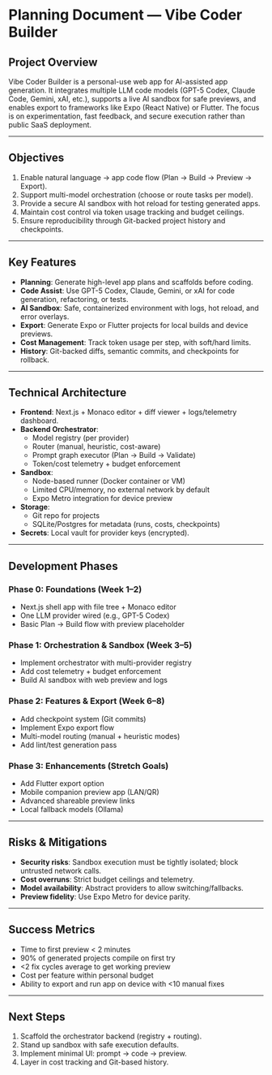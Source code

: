 # Planning Document — Vibe Coder Builder

## Project Overview
Vibe Coder Builder is a personal-use web app for AI-assisted app generation. It integrates multiple LLM code models (GPT-5 Codex, Claude Code, Gemini, xAI, etc.), supports a live AI sandbox for safe previews, and enables export to frameworks like Expo (React Native) or Flutter. The focus is on experimentation, fast feedback, and secure execution rather than public SaaS deployment.

---

## Objectives
1. Enable natural language → app code flow (Plan → Build → Preview → Export).
2. Support multi-model orchestration (choose or route tasks per model).
3. Provide a secure AI sandbox with hot reload for testing generated apps.
4. Maintain cost control via token usage tracking and budget ceilings.
5. Ensure reproducibility through Git-backed project history and checkpoints.

---

## Key Features
- **Planning**: Generate high-level app plans and scaffolds before coding.
- **Code Assist**: Use GPT-5 Codex, Claude, Gemini, or xAI for code generation, refactoring, or tests.
- **AI Sandbox**: Safe, containerized environment with logs, hot reload, and error overlays.
- **Export**: Generate Expo or Flutter projects for local builds and device previews.
- **Cost Management**: Track token usage per step, with soft/hard limits.
- **History**: Git-backed diffs, semantic commits, and checkpoints for rollback.

---

## Technical Architecture
- **Frontend**: Next.js + Monaco editor + diff viewer + logs/telemetry dashboard.
- **Backend Orchestrator**:
  - Model registry (per provider)
  - Router (manual, heuristic, cost-aware)
  - Prompt graph executor (Plan → Build → Validate)
  - Token/cost telemetry + budget enforcement
- **Sandbox**:
  - Node-based runner (Docker container or VM)
  - Limited CPU/memory, no external network by default
  - Expo Metro integration for device preview
- **Storage**:
  - Git repo for projects
  - SQLite/Postgres for metadata (runs, costs, checkpoints)
- **Secrets**: Local vault for provider keys (encrypted).

---

## Development Phases

### Phase 0: Foundations (Week 1–2)
- Next.js shell app with file tree + Monaco editor
- One LLM provider wired (e.g., GPT-5 Codex)
- Basic Plan → Build flow with preview placeholder

### Phase 1: Orchestration & Sandbox (Week 3–5)
- Implement orchestrator with multi-provider registry
- Add cost telemetry + budget enforcement
- Build AI sandbox with web preview and logs

### Phase 2: Features & Export (Week 6–8)
- Add checkpoint system (Git commits)
- Implement Expo export flow
- Multi-model routing (manual + heuristic modes)
- Add lint/test generation pass

### Phase 3: Enhancements (Stretch Goals)
- Add Flutter export option
- Mobile companion preview app (LAN/QR)
- Advanced shareable preview links
- Local fallback models (Ollama)

---

## Risks & Mitigations
- **Security risks**: Sandbox execution must be tightly isolated; block untrusted network calls.
- **Cost overruns**: Strict budget ceilings and telemetry.
- **Model availability**: Abstract providers to allow switching/fallbacks.
- **Preview fidelity**: Use Expo Metro for device parity.

---

## Success Metrics
- Time to first preview < 2 minutes
- 90% of generated projects compile on first try
- <2 fix cycles average to get working preview
- Cost per feature within personal budget
- Ability to export and run app on device with <10 manual fixes

---

## Next Steps
1. Scaffold the orchestrator backend (registry + routing).
2. Stand up sandbox with safe execution defaults.
3. Implement minimal UI: prompt → code → preview.
4. Layer in cost tracking and Git-based history.
